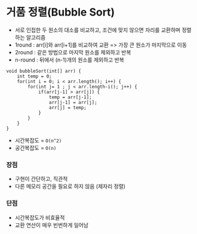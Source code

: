 # 거품 정렬(Bubble Sort)
- 서로 인접한 두 원소의 대소를 비교하고, 조건에 맞지 않으면 자리를 교환하며 정렬하는 알고리즘
- 1round : arr[i]와 arr[i+1]를 비교하여 교환 => 가장 큰 원소가 마지막으로 이동
- 2round : 같은 방법으로 마지막 원소를 제외하고 반복
- n-round : 뒤에서 (n-1)개의 원소를 제외하고 반복
```
void bubbleSort(int[] arr) {
    int temp = 0;
	for(int i = 0; i < arr.length(); i++) {       
		for(int j= 1 ; j < arr.length-i(); j++) {
			if(arr[j-1] > arr[j]) {            
				temp = arr[j-1];
				arr[j-1] = arr[j];
				arr[j] = temp;
			}
		}
	}
}
```
- 시간복잡도 = ```O(n^2)```
- 공간복잡도 = ```O(n)```
### 장점
- 구현이 간단하고, 직관적
- 다른 메모리 공간을 필요로 하지 않음 (제자리 정렬)
### 단점
- 시간복잡도가 비효율적
- 교환 연산이 매우 빈번하게 일어남
